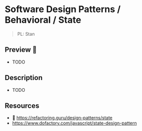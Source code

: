 # Software Design Patterns / Behavioral / State

> PL: Stan

## Preview 🎉

* TODO

## Description

* TODO

## Resources

* 🚀 <https://refactoring.guru/design-patterns/state>
* <https://www.dofactory.com/javascript/state-design-pattern>
